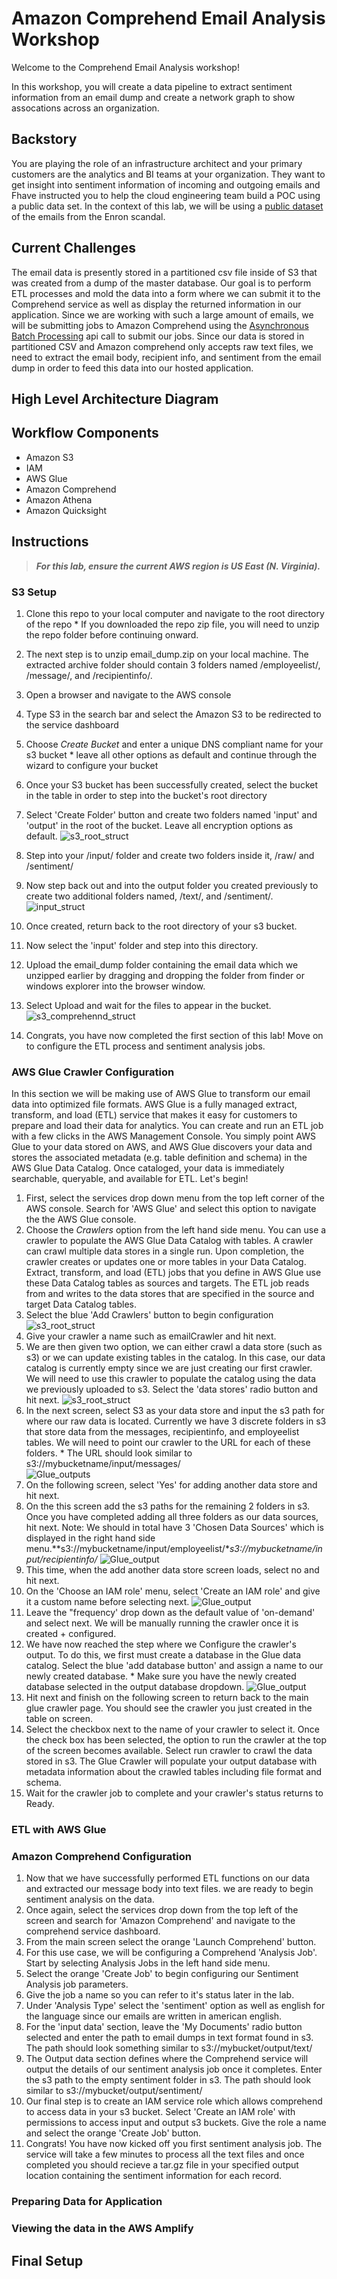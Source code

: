 # Amazon Comprehend Email Analysis Workshop
Welcome to the Comprehend Email Analysis workshop!

In this workshop, you will create a data pipeline to extract sentiment information from an email dump and create a network graph to show assocations across an organization.

## Backstory
You are playing the role of an infrastructure architect and your primary customers are the analytics and BI teams at your organization. They want to get insight into sentiment information of incoming and outgoing emails and Fhave instructed you to help the cloud engineering team build a POC using a public data set. In the context of this lab, we will be using a [public dataset](http://www.ahschulz.de/enron-email-data/) of the emails from the Enron scandal.

## Current Challenges
The email data is presently stored in a partitioned csv file inside of S3 that was created from a dump of the master database. Our goal is to perform ETL processes and mold the data into a form where we can submit it to the Comprehend service as well as display the returned information in our application. Since we are working with such a large amount of emails, we will be submitting jobs to Amazon Comprehend using the [Asynchronous Batch Processing](https://docs.aws.amazon.com/comprehend/latest/dg/how-async.html) api call to submit our jobs. Since our data is stored in partitioned CSV and Amazon comprehend only accepts raw text files, we need to extract the email body, recipient info, and sentiment from the email dump in order to feed this data into our hosted application.

## High Level Architecture Diagram

## Workflow Components
  * Amazon S3
  * IAM 
  * AWS Glue
  * Amazon Comprehend
  * Amazon Athena
  * Amazon Quicksight

## Instructions
> ***For this lab, ensure the current AWS region is US East (N. Virginia).***

### S3 Setup
  1. Clone this repo to your local computer and navigate to the root directory of the repo
    * If you downloaded the repo zip file, you will need to unzip the repo folder before continuing onward.
  1. The next step is to unzip email_dump.zip on your local machine. The extracted archive folder should contain 3 folders named /employeelist/, /message/, and /recipientinfo/.
  1. Open a browser and navigate to the AWS console
  1. Type S3 in the search bar and select the Amazon S3 to be redirected to the service dashboard
  1. Choose *Create Bucket* and enter a unique DNS compliant name for your s3 bucket
    * leave all other options as default and continue through the wizard to configure your bucket
    
  1. Once your S3 bucket has been successfully created, select the bucket in the table in order to step into the bucket's root directory
  1. Select 'Create Folder' button and create two folders named 'input' and 'output' in the root of the bucket. Leave all encryption options as default.
  ![s3_root_struct](./images/S3_Root_Structure.png)
  1. Step into your /input/ folder and create two folders inside it, /raw/ and /sentiment/
  1. Now step back out and into the output folder you created previously to create two additional folders named, /text/, and /sentiment/.
  ![input_struct](./images/S3_Output_Structure.png)
  1. Once created, return back to the root directory of your s3 bucket.
  1. Now select the 'input' folder and step into this directory. 
  1. Upload the email_dump folder containing the email data which we unzipped earlier by dragging and dropping the folder from finder or windows explorer into the browser window.
  1. Select Upload and wait for the files to appear in the bucket.
  ![s3_comprehennd_struct](./images/S3_Comprehend_Input.png)
  1. Congrats, you have now completed the first section of this lab! Move on to configure the ETL process and sentiment analysis jobs.

### AWS Glue Crawler Configuration
In this section we will be making use of AWS Glue to transform our email data into optimized file formats. AWS Glue is a fully managed extract, transform, and load (ETL) service that makes it easy for customers to prepare and load their data for analytics. You can create and run an ETL job with a few clicks in the AWS Management Console. You simply point AWS Glue to your data stored on AWS, and AWS Glue discovers your data and stores the associated metadata (e.g. table definition and schema) in the AWS Glue Data Catalog. Once cataloged, your data is immediately searchable, queryable, and available for ETL. Let's begin!
  1. First, select the services drop down menu from the top left corner of the AWS console. Search for 'AWS Glue' and select this option to navigate the the AWS Glue console.
  1. Choose the *Crawlers* option from the left hand side menu. You can use a crawler to populate the AWS Glue Data Catalog with tables. A crawler can crawl multiple data stores in a single run. Upon completion, the crawler creates or updates one or more tables in your Data Catalog. Extract, transform, and load (ETL) jobs that you define in AWS Glue use these Data Catalog tables as sources and targets. The ETL job reads from and writes to the data stores that are specified in the source and target Data Catalog tables.
  1. Select the blue 'Add Crawlers' button to begin configuration
  ![s3_root_struct](./images/Glue_Add_Crawler.png)
  1. Give your crawler a name such as emailCrawler and hit next.
  1. We are then given two option, we can either crawl a data store (such as s3) or we can update existing tables in the catalog. In this case, our data catalog is currently empty since we are just creating our first crawler. We will need to use this crawler to populate the catalog using the data we previously uploaded to s3. Select the 'data stores' radio button and hit next.
    ![s3_root_struct](./images/Glue_Source_Type.png)
  1. In the next screen, select S3 as your data store and input the s3 path for where our raw data is located. Currently we have 3 discrete folders in s3 that store data from the messages, recipientinfo, and employeelist tables. We will need to point our crawler to the URL for each of these folders. 
    * The URL should look similar to s3://mybucketname/input/messages/  
    ![Glue_outputs](./images/Glue_Add_Data.png)
  1. On the following screen, select 'Yes' for adding another data store and hit next. 
  1. On the this screen add the s3 paths for the remaining 2 folders in s3. Once you have completed adding all three folders as our data sources, hit next. Note: We should in total have 3 'Chosen Data Sources' which is displayed in the right hand side menu.**s3://mybucketname/input/employeelist/**s3://mybucketname/input/recipientinfo/*
  ![Glue_output](./images/Glue_three_stores.png)
  1. This time, when the add another data store screen loads, select no and hit next.
  1. On the 'Choose an IAM role' menu, select 'Create an IAM role' and give it a custom name before selecting next.
  ![Glue_output](./images/Glue_IAM_Role.png)
  1. Leave the "frequency' drop down as the default value of 'on-demand' and select next. We will be manually running the crawler once it is created + configured. 
  1. We have now reached the step where we Configure the crawler's output. To do this, we first must create a database in the Glue data catalog. Select the blue 'add database button' and assign a name to our newly created database.
    * Make sure you have the newly created database selected in the output database dropdown.
    ![Glue_output](./images/Glue_Crawler_output.png)
  1. Hit next and finish on the following screen to return back to the main glue crawler page. You should see the crawler you just created in the table on screen. 
  1. Select the checkbox next to the name of your crawler to select it. Once the check box has been selected, the option to run the crawler at the top of the screen becomes available. Select run crawler to crawl the data stored in s3. The Glue Crawler will populate your output database with metadata information about the crawled tables including file format and schema.
  1. Wait for the crawler job to complete and your crawler's status returns to Ready.
  
### ETL with AWS Glue 

### Amazon Comprehend Configuration
  1. Now that we have successfully performed ETL functions on our data and extracted our message body into text files. we are ready to begin sentiment analysis on the data.
  1. Once again, select the services drop down from the top left of the screen and search for 'Amazon Comprehend' and navigate to the comprehend service dashboard.
  1. From the main screen select the orange 'Launch Comprehend' button.
  1. For this use case, we will be configuring a Comprehend 'Analysis Job'. Start by selecting Analysis Jobs in the left hand side menu.
  1. Select the orange 'Create Job' to begin configuring our Sentiment Analysis job parameters.
  1. Give the job a name so you can refer to it's status later in the lab.
  1. Under 'Analysis Type' select the 'sentiment' option as well as english for the language since our emails are written in american english.
  1. For the 'input data' section, leave the 'My Documents' radio button selected and enter the path to email dumps in text format found in s3. The path should look something similar to s3://mybucket/output/text/
  1. The Output data section defines where the Comprehend service will output the details of our sentiment analysis job once it completes. Enter the s3 path to the empty sentiment folder in s3. The path should look similar to s3://mybucket/output/sentiment/
  1. Our final step is to create an IAM service role which allows comprehend to access data in your s3 bucket. Select 'Create an IAM role' with permissions to access input and output s3 buckets. Give the role a name and select the orange 'Create Job' button.
  1. Congrats! You have now kicked off you first sentiment analysis job. The service will take a few minutes to process all the text files and once completed you should recieve a tar.gz file in your specified output location containing the sentiment information for each record.
### Preparing Data for Application

### Viewing the data in the AWS Amplify
  



## Final Setup
